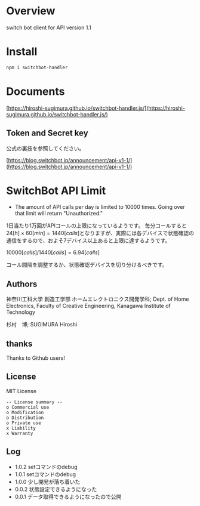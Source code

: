 # Overview

switch bot client for API version 1.1

# Install

```bash
npm i switchbot-handler
```

# Documents

[https://hiroshi-sugimura.github.io/switchbot-handler.js/](https://hiroshi-sugimura.github.io/switchbot-handler.js/)

## Token and Secret key

公式の裏技を参照してください。

[https://blog.switchbot.jp/announcement/api-v1-1/](https://blog.switchbot.jp/announcement/api-v1-1/)

# SwitchBot API Limit

- The amount of API calls per day is limited to 10000 times. Going over that limit will return "Unauthorized."

1日当たり1万回がAPIコールの上限になっているようです。
毎分コールすると$24[h] \times 60[min] = 1440[calls]$となりますが、実際には各デバイスで状態確認の通信をするので、およそ7デバイス以上あると上限に達するようです。

$10000[calls] / 1440[calls] = 6.94[calls]$

コール間隔を調整するか、状態確認デバイスを切り分けるべきです。


## Authors

神奈川工科大学  創造工学部  ホームエレクトロニクス開発学科; Dept. of Home Electronics, Faculty of Creative Engineering, Kanagawa Institute of Technology

杉村　博; SUGIMURA Hiroshi

## thanks

Thanks to Github users!

## License

MIT License

```
-- License summary --
o Commercial use
o Modification
o Distribution
o Private use
x Liability
x Warranty
```


## Log

- 1.0.2 setコマンドのdebug
- 1.0.1 setコマンドのdebug
- 1.0.0 少し開発が落ち着いた
- 0.0.2 状態設定できるようになった
- 0.0.1 データ取得できるようになったので公開
